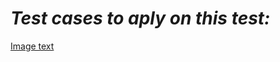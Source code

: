 # _Test cases to aply on this test:_

[Image text](https://github.com/andres4715-gif/importanDocuments/blob/master/imagenes/testcases.png)
